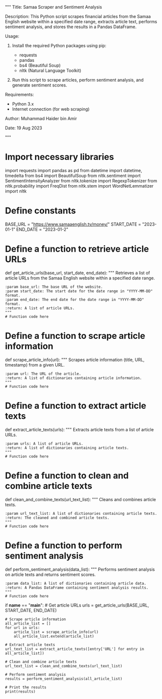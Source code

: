 """
Title: Samaa Scraper and Sentiment Analysis

Description:
This Python script scrapes financial articles from the Samaa English website within a specified date range,
extracts article text, performs sentiment analysis, and stores the results in a Pandas DataFrame.

Usage:
1. Install the required Python packages using pip:
   - requests
   - pandas
   - bs4 (Beautiful Soup)
   - nltk (Natural Language Toolkit)

2. Run this script to scrape articles, perform sentiment analysis, and generate sentiment scores.

Requirements:
- Python 3.x
- Internet connection (for web scraping)

Author:
Muhammad Haider bin Amir

Date:
19 Aug 2023

"""

# Import necessary libraries
import requests
import pandas as pd
from datetime import datetime, timedelta
from bs4 import BeautifulSoup
from nltk.sentiment import SentimentIntensityAnalyzer
from nltk.tokenize import RegexpTokenizer
from nltk.probability import FreqDist
from nltk.stem import WordNetLemmatizer
import nltk


# Define constants
BASE_URL = "https://www.samaaenglish.tv/money/"
START_DATE = "2023-01-1"
END_DATE = "2023-01-2"


# Define a function to retrieve article URLs
def get_article_urls(base_url, start_date, end_date):
    """
    Retrieves a list of article URLs from the Samaa English website within a specified date range.

    :param base_url: The base URL of the website.
    :param start_date: The start date for the date range in "YYYY-MM-DD" format.
    :param end_date: The end date for the date range in "YYYY-MM-DD" format.
    :return: A list of article URLs.
    """
    # Function code here


# Define a function to scrape article information
def scrape_article_info(url):
    """
    Scrapes article information (title, URL, timestamp) from a given URL.

    :param url: The URL of the article.
    :return: A list of dictionaries containing article information.
    """
    # Function code here


# Define a function to extract article texts
def extract_article_texts(urls):
    """
    Extracts article texts from a list of article URLs.

    :param urls: A list of article URLs.
    :return: A list of dictionaries containing article texts.
    """
    # Function code here


# Define a function to clean and combine article texts
def clean_and_combine_texts(url_text_list):
    """
    Cleans and combines article texts.

    :param url_text_list: A list of dictionaries containing article texts.
    :return: The cleaned and combined article texts.
    """
    # Function code here


# Define a function to perform sentiment analysis
def perform_sentiment_analysis(data_list):
    """
    Performs sentiment analysis on article texts and returns sentiment scores.

    :param data_list: A list of dictionaries containing article data.
    :return: A Pandas DataFrame containing sentiment analysis results.
    """
    # Function code here


if __name__ == "__main__":
    # Get article URLs
    urls = get_article_urls(BASE_URL, START_DATE, END_DATE)

    # Scrape article information
    all_article_list = []
    for url in urls:
        article_list = scrape_article_info(url)
        all_article_list.extend(article_list)

    # Extract article texts
    url_text_list = extract_article_texts([entry['URL'] for entry in all_article_list])

    # Clean and combine article texts
    url_text_list = clean_and_combine_texts(url_text_list)

    # Perform sentiment analysis
    results = perform_sentiment_analysis(all_article_list)

    # Print the results
    print(results)
